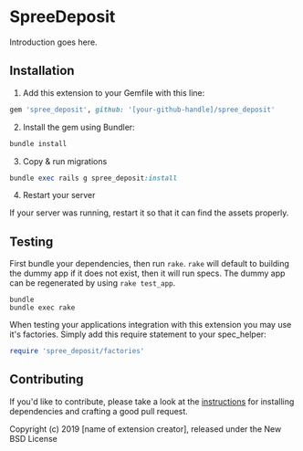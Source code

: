 # SpreeDeposit

Introduction goes here.

## Installation

1. Add this extension to your Gemfile with this line:
  ```ruby
  gem 'spree_deposit', github: '[your-github-handle]/spree_deposit'
  ```

2. Install the gem using Bundler:
  ```ruby
  bundle install
  ```

3. Copy & run migrations
  ```ruby
  bundle exec rails g spree_deposit:install
  ```

4. Restart your server

  If your server was running, restart it so that it can find the assets properly.

## Testing

First bundle your dependencies, then run `rake`. `rake` will default to building the dummy app if it does not exist, then it will run specs. The dummy app can be regenerated by using `rake test_app`.

```shell
bundle
bundle exec rake
```

When testing your applications integration with this extension you may use it's factories.
Simply add this require statement to your spec_helper:

```ruby
require 'spree_deposit/factories'
```


## Contributing

If you'd like to contribute, please take a look at the
[instructions](CONTRIBUTING.md) for installing dependencies and crafting a good
pull request.

Copyright (c) 2019 [name of extension creator], released under the New BSD License
